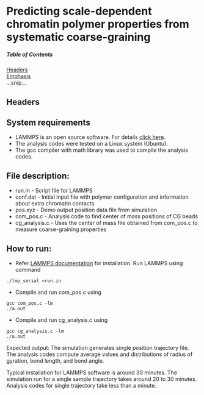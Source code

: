 # Predicting scale-dependent chromatin polymer properties from systematic coarse-graining

##### Table of Contents  
[Headers](#headers)  
[Emphasis](#emphasis)  
...snip...    
<a name="headers"/>
## Headers

## System requirements
- LAMMPS is an open source software. For details [click here](https://docs.lammps.org/Install.html).
- The analysis codes were tested on a Linux system (Ubuntu).
- The gcc compiler with math library was used to compile the analysis codes.

## File description:
- run.in        - Script file for LAMMPS 
- conf.dat      - Initial input file with polymer configuration and information about extra chromatin contacts
- pos.xyz       - Demo output position data file from simulation
- com_pos.c     - Analysis code to find center of mass positions of CG beads 
- cg_analysis.c - Uses the center of mass file obtained from com_pos.c to measure coarse-graining properties

## How to run:
- Refer [LAMMPS documentation](https://docs.lammps.org/Install.html) for installation. Run LAMMPS using command 
```
./lmp_serial <run.in
```
- Compile and run com_pos.c using 
```
gcc com_pos.c -lm
./a.out
```
- Compile and run cg_analysis.c using 
```
gcc cg_analysis.c -lm
./a.out
```


Expected output: The simulation generates single position trajectory file. The analysis codes compute average values and distributions of radius of gyration, bond length, and bond angle.


Typical installation for LAMMPS software is around 30 minutes. The simulation run for a single sample trajectory takes around 20 to 30 minutes. Analysis codes for single trajectory take less than a minute.
